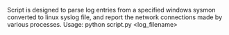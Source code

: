 Script is designed to parse log entries from a specified windows sysmon converted to linux syslog file, and report the network connections made by various processes. 
Usage: python script.py <log_filename>
